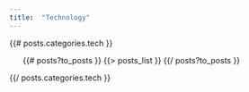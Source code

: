 ```yaml
---
title:  "Technology"
---
```

{{# posts.categories.tech }}

  <ul>
    {{# posts?to_posts }}
      {{> posts_list }}
    {{/ posts?to_posts }}
  </ul>
{{/ posts.categories.tech }}

